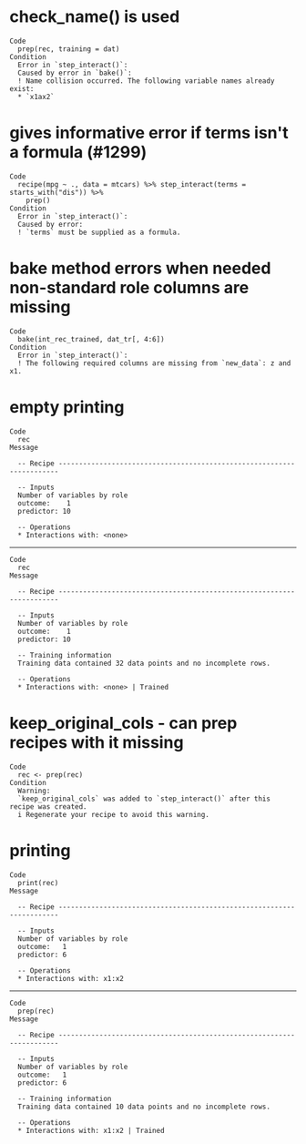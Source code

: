 # check_name() is used

    Code
      prep(rec, training = dat)
    Condition
      Error in `step_interact()`:
      Caused by error in `bake()`:
      ! Name collision occurred. The following variable names already exist:
      * `x1ax2`

# gives informative error if terms isn't a formula (#1299)

    Code
      recipe(mpg ~ ., data = mtcars) %>% step_interact(terms = starts_with("dis")) %>%
        prep()
    Condition
      Error in `step_interact()`:
      Caused by error:
      ! `terms` must be supplied as a formula.

# bake method errors when needed non-standard role columns are missing

    Code
      bake(int_rec_trained, dat_tr[, 4:6])
    Condition
      Error in `step_interact()`:
      ! The following required columns are missing from `new_data`: z and x1.

# empty printing

    Code
      rec
    Message
      
      -- Recipe ----------------------------------------------------------------------
      
      -- Inputs 
      Number of variables by role
      outcome:    1
      predictor: 10
      
      -- Operations 
      * Interactions with: <none>

---

    Code
      rec
    Message
      
      -- Recipe ----------------------------------------------------------------------
      
      -- Inputs 
      Number of variables by role
      outcome:    1
      predictor: 10
      
      -- Training information 
      Training data contained 32 data points and no incomplete rows.
      
      -- Operations 
      * Interactions with: <none> | Trained

# keep_original_cols - can prep recipes with it missing

    Code
      rec <- prep(rec)
    Condition
      Warning:
      `keep_original_cols` was added to `step_interact()` after this recipe was created.
      i Regenerate your recipe to avoid this warning.

# printing

    Code
      print(rec)
    Message
      
      -- Recipe ----------------------------------------------------------------------
      
      -- Inputs 
      Number of variables by role
      outcome:   1
      predictor: 6
      
      -- Operations 
      * Interactions with: x1:x2

---

    Code
      prep(rec)
    Message
      
      -- Recipe ----------------------------------------------------------------------
      
      -- Inputs 
      Number of variables by role
      outcome:   1
      predictor: 6
      
      -- Training information 
      Training data contained 10 data points and no incomplete rows.
      
      -- Operations 
      * Interactions with: x1:x2 | Trained

